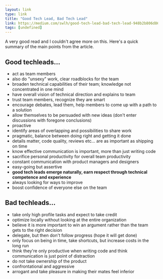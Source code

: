 ```yaml
---
layout: link
type: link
title: "Good Tech Lead, Bad Tech Lead"
link: https://medium.com/swlh/good-tech-lead-bad-tech-lead-948b2b806d86#.esc59a3oa
tags: [undefined]
---
```

A very good read and I couldn't agree more on this. Here's a quick summary of the main points from the article.

## Good techleads...

- act as team members
- also do "unsexy" work, clear roadblocks for the team
- broaden technical capabilities of their team; knowledge not concentrated in one mind
- have overall vision of technical direction and explains to team
- trust team members, recognize they are smart
- encourage debates, lead them, help members to come up with a path to a solution
- allow themselves to be persuaded with new ideas (don't enter discussions with foregone conclusions)
- proactive
- identify areas of overlapping and possibilities to share work
- pragmatic, balance between doing right and getting it done
- details matter, code quality, reviews etc... are as important as shipping on time
- know effective communication is important, more than just writing code
- sacrifice personal productivity for overall team productivity
- constant communication with product managers and designers
- easy-going but assertive
- **good tech leads emerge naturally, earn respect through technical competence and experience**
- always looking for ways to improve
- boost confidence of everyone else on the team

## Bad techleads...

- take only high profile tasks and expect to take credit
- optimize locally without looking at the entire organization
- believe it is more important to win an argument rather than the team gets to the right decision
- delegate, but then don't follow progress (hope it will get done)
- only focus on being in time, take shortcuts, but increase costs in the long run
- think they're only productive when writing code and think communication is just point of distraction
- do not take ownership of the product
- confrontational and aggressive
- arrogant and take pleasure in making their mates feel inferior